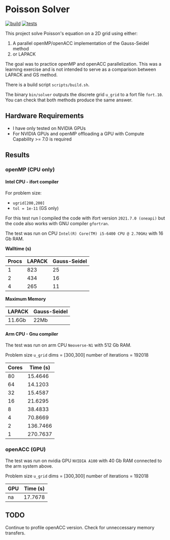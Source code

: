 # Poisson Solver

[![build](https://github.com/TomMelt/Poisson-Solver/actions/workflows/build.yml/badge.svg)](https://github.com/TomMelt/Poisson-Solver/actions/workflows/build.yml)
[![tests](https://github.com/TomMelt/Poisson-Solver/actions/workflows/tests.yml/badge.svg)](https://github.com/TomMelt/Poisson-Solver/actions/workflows/tests.yml)

This project solve Poisson's equation on a 2D grid using either:
1. A parallel openMP/openACC implementation of the Gauss-Seidel method
2. or LAPACK

The goal was to practice openMP and openACC parallelization. This was a learning exercise and is not intended to serve as a comparison
between LAPACK and GS method.

There is a build script `scripts/build.sh`.

The binary `bin/solver` outputs the discrete grid `u_grid` to a fort file `fort.10`. You can check that both methods produce the
same answer.

## Hardware Requirements

* I have only tested on NVIDIA GPUs
* For NVIDIA GPUs and openMP offloading a GPU with Compute Capability >= 7.0 is required

## Results

### openMP (CPU only)

#### Intel CPU - ifort compiler

For problem size:
* `ugrid[200,200]`
* `tol = 1e-11` (GS only)

For this test run I compiled the code with ifort version `2021.7.0 (oneapi)` but the code also works with GNU compiler
`gfortran`.

The test was run on CPU `Intel(R) Core(TM) i5-6400 CPU @ 2.70GHz` with 16 Gb RAM.

**Walltime (s)**

Procs | LAPACK | Gauss-Seidel
----- | ------ | ------------
1     | 823    | 25
2     | 434    | 16
4     | 265    | 11

**Maximum Memory**

LAPACK | Gauss-Seidel
------ | ------------
11.6Gb | 22Mb

#### Arm CPU - Gnu compiler

The test was run on arm CPU `Neoverse-N1` with 512 Gb RAM.

Problem size `u_grid` dims = [300,300]
number of iterations =       192018

Cores | Time (s)
------|---------
   80 |  15.4646
   64 |  14.1203
   32 |  15.4587
   16 |  21.6295
   8  |  38.4833
   4  |  70.8669
   2  | 136.7466
   1  | 270.7637

### openACC (GPU)

The test was run on nvidia GPU `NVIDIA A100` with 40 Gb RAM connected to the arm system above.

Problem size `u_grid` dims = [300,300]
number of iterations =       192018

GPU   | Time (s)
------|---------
 na   |  17.7678


## TODO

Continue to profile openACC version. Check for unneccessary memory transfers.
